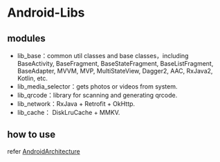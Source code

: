 # Android-Libs

## modules

- lib_base：common util classes and base classes，including BaseActivity, BaseFragment, BaseStateFragment, BaseListFragment, BaseAdapter, MVVM, MVP, MultiStateView, Dagger2, AAC, RxJava2, Kotlin, etc.
- lib_media_selector：gets photos or videos from system.
- lib_qrcode：library for scanning and generating qrcode.
- lib_network：RxJava + Retrofit + OkHttp.
- lib_cache： DiskLruCache + MMKV.

## how to use

refer [AndroidArchitecture](https://github.com/Ztiany/AndroidArchitecture)
